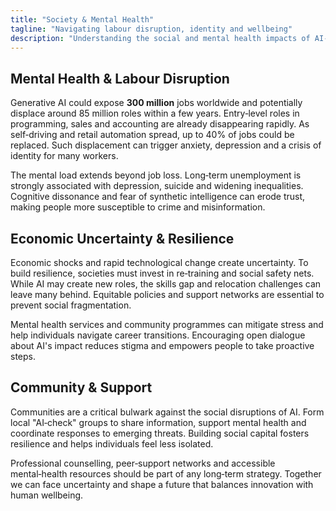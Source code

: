 ```yaml
---
title: "Society & Mental Health"
tagline: "Navigating labour disruption, identity and wellbeing"
description: "Understanding the social and mental health impacts of AI-driven economic changes and building community resilience."
---
```


## Mental Health & Labour Disruption

Generative AI could expose **300 million** jobs worldwide and potentially displace around 85 million roles within a few years. Entry‑level roles in programming, sales and accounting are already disappearing rapidly. As self‑driving and retail automation spread, up to 40% of jobs could be replaced. Such displacement can trigger anxiety, depression and a crisis of identity for many workers.

The mental load extends beyond job loss. Long‑term unemployment is strongly associated with depression, suicide and widening inequalities. Cognitive dissonance and fear of synthetic intelligence can erode trust, making people more susceptible to crime and misinformation.

## Economic Uncertainty & Resilience

Economic shocks and rapid technological change create uncertainty. To build resilience, societies must invest in re‑training and social safety nets. While AI may create new roles, the skills gap and relocation challenges can leave many behind. Equitable policies and support networks are essential to prevent social fragmentation.

Mental health services and community programmes can mitigate stress and help individuals navigate career transitions. Encouraging open dialogue about AI's impact reduces stigma and empowers people to take proactive steps.

## Community & Support

Communities are a critical bulwark against the social disruptions of AI. Form local "AI‑check" groups to share information, support mental health and coordinate responses to emerging threats. Building social capital fosters resilience and helps individuals feel less isolated.

Professional counselling, peer‑support networks and accessible mental‑health resources should be part of any long‑term strategy. Together we can face uncertainty and shape a future that balances innovation with human wellbeing.